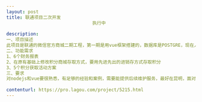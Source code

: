 ```yaml
---                
layout: post       
title: 联通项目二次开发
                                执行中
           
description: 
一、项目描述
此项目是联通的微信官方商城二期工程，第一期是用vue框架搭建的，数据库是POSTGRE，现在人员变动，需要找懂此技术的开发团队进行二期工程的开发
二、功能需求
1、6个财务报表
2、在原有基础上修改积分商城存取方式，要用先进先出的进销存方式存取积分
3、5个积分获取活动方案
三、要求
对nodejs和vue要很熟悉，有足够的经验和案例，需要能提供后续维护服务，最好在昆明，面对面好沟通。
     
contenturl: https://pro.lagou.com/project/5215.html      
---                 
```

